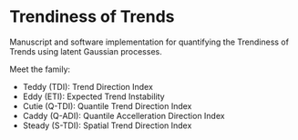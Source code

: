 # Trendiness of Trends

Manuscript and software implementation for quantifying the Trendiness of Trends using latent Gaussian processes.

Meet the family:

* Teddy (TDI): Trend Direction Index
* Eddy (ETI): Expected Trend Instability
* Cutie (Q-TDI): Quantile Trend Direction Index
* Caddy (Q-ADI): Quantile Accelleration Direction Index
* Steady (S-TDI): Spatial Trend Direction Index
